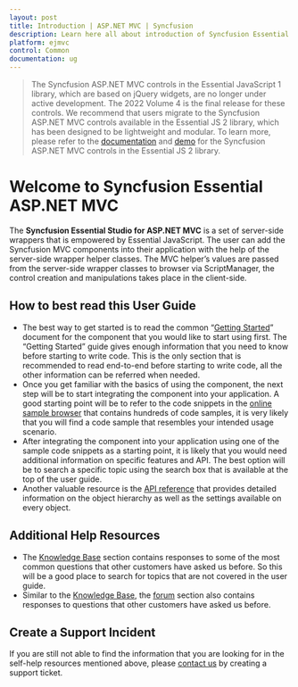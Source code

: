 ```yaml
---
layout: post
title: Introduction | ASP.NET MVC | Syncfusion
description: Learn here all about introduction of Syncfusion Essential Studio ASP.NET MVC, its features, and more.
platform: ejmvc
control: Common 
documentation: ug
---
```


> The Syncfusion ASP.NET MVC controls in the Essential JavaScript 1 library, which are based on jQuery widgets, are no longer under active development. The 2022 Volume 4 is the final release for these controls. We recommend that users migrate to the Syncfusion ASP.NET MVC controls available in the Essential JS 2 library, which has been designed to be lightweight and modular. To learn more, please refer to the [documentation](https://ej2.syncfusion.com/aspnetmvc/documentation/introduction) and [demo](https://ej2.syncfusion.com/aspnetmvc/Grid/GridOverview) for the Syncfusion ASP.NET MVC controls in the Essential JS 2 library.

# Welcome to Syncfusion Essential ASP.NET MVC

The **Syncfusion Essential Studio for ASP.NET MVC** is a set of server-side wrappers that is empowered by Essential JavaScript. The user can add the Syncfusion MVC components into their application with the help of the server-side wrapper helper classes. The MVC helper’s values are passed from the server-side wrapper classes to browser via ScriptManager, the control creation and manipulations takes place in the client-side.

## How to best read this User Guide

* The best way to get started is to read the common “[Getting Started](/aspnetmvc/getting-started)” document for the component that you would like to start using first. The “Getting Started” guide gives enough information that you need to know before starting to write code. This is the only section that is recommended to read end-to-end before starting to write code, all the other information can be referred when needed.
* Once you get familiar with the basics of using the component, the next step will be to start integrating the component into your application. A good starting point will be to refer to the code snippets in the [online sample browser](https://mvc.syncfusion.com/demos/web) that contains hundreds of code samples, it is very likely that you will find a code sample that resembles your intended usage scenario.
* After integrating the component into your application using one of the sample code snippets as a starting point, it is likely that you would need additional information on specific features and API. The best option will be to search a specific topic using the search box that is available at the top of the user guide.
* Another valuable resource is the [API reference](https://help.syncfusion.com/cr/aspnetmvc/dociohelper) that provides detailed information on the object hierarchy as well as the settings available on every object.

## Additional Help Resources

* The [Knowledge Base](https://www.syncfusion.com/kb/aspnetmvc) section contains responses to some of the most common questions that other customers have asked us before. So this will be a good place to search for topics that are not covered in the user guide.
* Similar to the [Knowledge Base](https://www.syncfusion.com/kb/aspnetmvc), the [forum](https://www.syncfusion.com/forums/aspnetmvc) section also contains responses to questions that other customers have asked us before.

## Create a Support Incident

If you are still not able to find the information that you are looking for in the self-help resources mentioned above, please [contact us](https://internalsupport.bolddesk.com/agent/tickets/create) by creating a support ticket.

